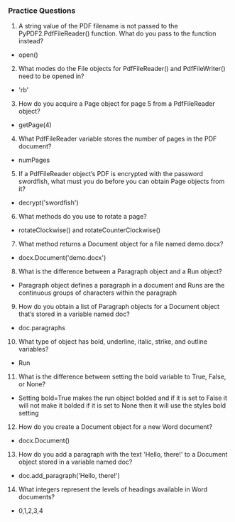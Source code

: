 ### Practice Questions

1. A string value of the PDF filename is not passed to the PyPDF2.PdfFileReader() function. What do you pass to the function instead?
- open()
2. What modes do the File objects for PdfFileReader() and PdfFileWriter() need to be opened in?
- 'rb'
3. How do you acquire a Page object for page 5 from a PdfFileReader object?
- getPage(4)
4. What PdfFileReader variable stores the number of pages in the PDF document?
- numPages
5. If a PdfFileReader object’s PDF is encrypted with the password swordfish, what must you do before you can obtain Page objects from it?
- decrypt('swordfish')
6. What methods do you use to rotate a page?
- rotateClockwise() and rotateCounterClockwise()
7. What method returns a Document object for a file named demo.docx?
- docx.Document('demo.docx')
8. What is the difference between a Paragraph object and a Run object?
- Paragraph object defines a paragraph in a document and Runs are the continuous groups of characters within the paragraph
9. How do you obtain a list of Paragraph objects for a Document object that’s stored in a variable named doc?
- doc.paragraphs
10. What type of object has bold, underline, italic, strike, and outline variables?
- Run
11. What is the difference between setting the bold variable to True, False, or None?
- Setting bold=True makes the run object bolded and if it is set to False it will not make it bolded if it is set to None then it will use the styles bold setting
12. How do you create a Document object for a new Word document?
- docx.Document()
13. How do you add a paragraph with the text 'Hello, there!' to a Document object stored in a variable named doc?
- doc.add_paragraph('Hello, there!')
14. What integers represent the levels of headings available in Word documents?
- 0,1,2,3,4
